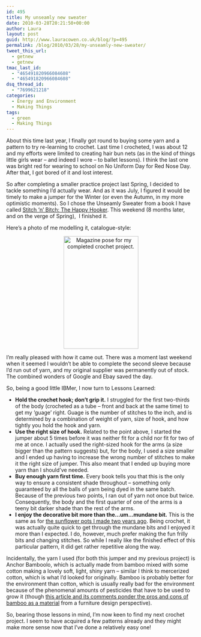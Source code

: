 ```yaml
---
id: 495
title: My unseamly new sweater
date: 2010-03-28T20:21:50+00:00
author: Laura
layout: post
guid: http://www.lauracowen.co.uk/blog/?p=495
permalink: /blog/2010/03/28/my-unseamly-new-sweater/
tweet_this_url:
  - getnew
  - getnew
tmac_last_id:
  - "465491820966084608"
  - "465491820966084608"
dsq_thread_id:
  - "7699621218"
categories:
  - Energy and Environment
  - Making Things
tags:
  - green
  - Making Things
---
```

About this time last year, I finally got round to buying some yarn and a pattern to try re-learning to crochet. Last time I crocheted, I was about 12 and my efforts were limited to creating hair bun nets (as in the kind of things little girls wear &#8211; and indeed I wore &#8211; to ballet lessons). I think the last one was bright red for wearing to school on No Uniform Day for Red Nose Day. After that, I got bored of it and lost interest.

So after completing a smaller practice project last Spring, I decided to tackle something I&#8217;d actually wear. And as it was July, I figured it would be timely to make a jumper for the Winter (or even the Autumn, in my more optimistic moments). So I chose the Unseamly Sweater from a book I have called <a title="Stitch 'n' Bitch book website" href="http://www.knithappens.com/content/view/15/31/" target="_blank">Stitch &#8216;n&#8217; Bitch: The Happy Hooker</a>. This weekend (8 months later, and on the verge of Spring),  I finished it.

Here&#8217;s a photo of me modelling it, catalogue-style:

<p style="text-align: center;">
  <span style="color: #0000ee;"><span style="text-decoration: underline;"><span style="color: #000000;"><a href="http://lauracowen.co.uk/blog/wp-content/uploads/2010/03/MG_6393-20pc.jpg"><img class="aligncenter" title="Magazine pose for my completed crochet project." src="http://www.lauracowen.co.uk/blog/wp-content/uploads/2010/03/MG_6393-10pc-199x300.jpg" alt="Magazine pose for my completed crochet project." width="199" height="300" /></a></span></span></span>
</p>

I&#8217;m really pleased with how it came out. There was a moment last weekend when it seemed I wouldn&#8217;t be able to complete the second sleeve because I&#8217;d run out of yarn, and my original supplier was permanently out of stock. The combined wonders of Google and Ebay saved the day.

So, being a good little IBMer, I now turn to Lessons Learned:

  * **Hold the crochet hook; don&#8217;t grip it.** I struggled for the first two-thirds of the body (crocheted as a tube &#8211; front and back at the same time) to get my &#8216;guage&#8217; right. Guage is the number of stitches to the inch, and is determined by a combination of weight of yarn, size of hook, and how tightly you hold the hook and yarn.
  * **Use the right size of hook.** Related to the point above, I started the jumper about 5 times before it was neither fit for a child nor fit for two of me at once. I actually used the right-sized hook for the arms (a size bigger than the pattern suggests) but, for the body, I used a size smaller and I ended up having to increase the wrong number of stitches to make it the right size of jumper. This also meant that I ended up buying more yarn than I should&#8217;ve needed.
  * **Buy enough yarn first time.** Every book tells you that this is the only way to ensure a consistent shade throughout &#8211; something only guaranteed by all the balls of yarn being dyed in the same batch. Because of the previous two points, I ran out of yarn not once but twice. Consequently, the body and the first quarter of one of the arms is a teeny bit darker shade than the rest of the arms.
  * **I enjoy the decorative bit more than the&#8230;um&#8230;mundane bit.** This is the same as for <a title="Sunflower pots blog post." href="http://www.lauracowen.co.uk/blog/2008/02/11/four-months-in-the-making-ormy-pottery-project/" target="_self">the sunflower pots I made two years ago</a>. Being crochet, it was actually quite quick to get through the mundane bits and I enjoyed it more than I expected. I do, however, much prefer making the fun frilly bits and changing stitches. So while I really like the finished effect of this particular pattern, it did get rather repetitive along the way.

Incidentally, the yarn I used (for both this jumper and my previous project) is Anchor Bamboolo, which is actually made from bamboo mixed with some cotton making a lovely soft, light, shiny yarn &#8211; similar I think to mercerized cotton, which is what I&#8217;d looked for originally. Bamboo is probably better for the environment than cotton, which is usually really bad for the environment because of the phenomenal amounts of pesticides that have to be used to grow it (though <a title="Ecological pros and cons of bamboo furniture." href="http://www.inhabitat.com/2007/02/17/ask-inhabitat-is-imported-bamboo-really-sustainable/" target="_blank">this article and its comments ponder the pros and cons of bamboo as a material</a> from a furniture design perspective).

So, bearing those lessons in mind, I&#8217;m now keen to find my next crochet project. I seem to have acquired a few patterns already and they might make more sense now that I&#8217;ve done a relatively easy one!
